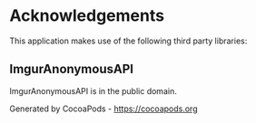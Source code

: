 # Acknowledgements
This application makes use of the following third party libraries:

## ImgurAnonymousAPI

ImgurAnonymousAPI is in the public domain.

Generated by CocoaPods - https://cocoapods.org
